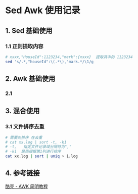 # Sed Awk 使用记录

## 1. Sed 基础使用

### 1.1 正则提取内容

```sh
# xxxx,"HouseId":1123234,"mark":{xxxx}  提取其中的 1123234
sed 's/.*,"houseId":\(.*\),"mark.*/\1/g
```


## 2. Awk 基础使用

### 2.1 


## 3. 混合使用

### 3.1 文件排序去重

``` sh
# 需要先排序 在去重 
# cat xx.log | sort -t, -k1  
# -t,   指定文件记录域分隔符为","  
# -k1  是指根据第1列进行排序
cat xx.log | sort | uniq > 1.log
```


## 4. 参考链接

[酷壳 - AWK 简明教程](https://coolshell.cn/articles/9070.html)
